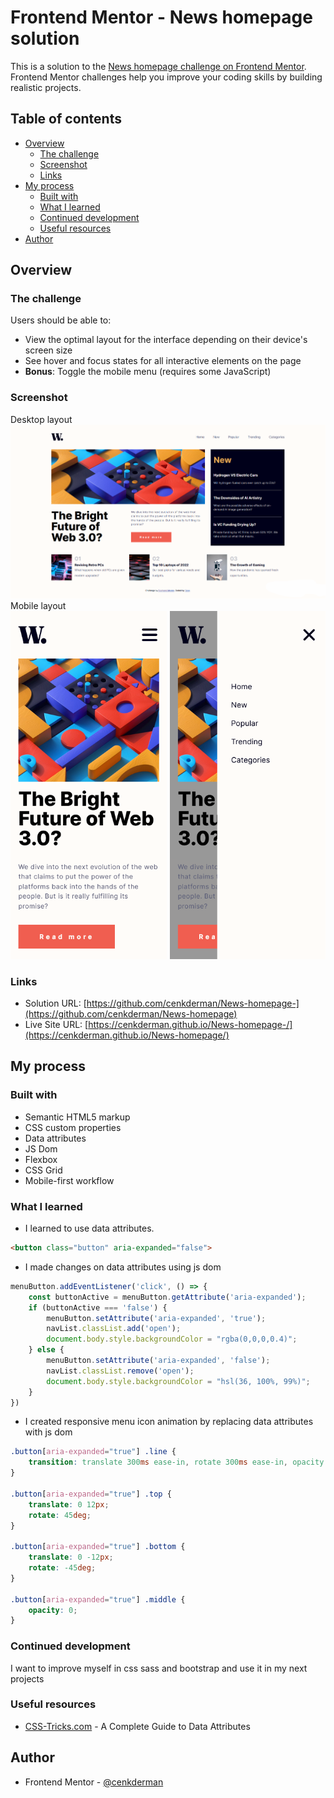 # Frontend Mentor - News homepage solution

This is a solution to the [News homepage challenge on Frontend Mentor](https://www.frontendmentor.io/challenges/news-homepage-H6SWTa1MFl). Frontend Mentor challenges help you improve your coding skills by building realistic projects. 

## Table of contents

- [Overview](#overview)
  - [The challenge](#the-challenge)
  - [Screenshot](#screenshot)
  - [Links](#links)
- [My process](#my-process)
  - [Built with](#built-with)
  - [What I learned](#what-i-learned)
  - [Continued development](#continued-development)
  - [Useful resources](#useful-resources)
- [Author](#author)

## Overview

### The challenge

Users should be able to:

- View the optimal layout for the interface depending on their device's screen size
- See hover and focus states for all interactive elements on the page
- **Bonus**: Toggle the mobile menu (requires some JavaScript)

### Screenshot
Desktop layout
![](./assets/images/desktop_png.png)
Mobile layout
![](./assets/images/mobile_png.png)



### Links

- Solution URL: [https://github.com/cenkderman/News-homepage-](https://github.com/cenkderman/News-homepage)
- Live Site URL: [https://cenkderman.github.io/News-homepage-/](https://cenkderman.github.io/News-homepage/)

## My process

### Built with

- Semantic HTML5 markup
- CSS custom properties
- Data attributes
- JS Dom
- Flexbox
- CSS Grid
- Mobile-first workflow

### What I learned
- I learned to use data attributes.

```html
<button class="button" aria-expanded="false">
```
- I made changes on data attributes using js dom
```js
menuButton.addEventListener('click', () => {
    const buttonActive = menuButton.getAttribute('aria-expanded');
    if (buttonActive === 'false') {
        menuButton.setAttribute('aria-expanded', 'true');
        navList.classList.add('open');
        document.body.style.backgroundColor = "rgba(0,0,0,0.4)";
    } else {
        menuButton.setAttribute('aria-expanded', 'false');
        navList.classList.remove('open');
        document.body.style.backgroundColor = "hsl(36, 100%, 99%)";
    }
})
```
- I created responsive menu icon animation by replacing data attributes with js dom
```css
.button[aria-expanded="true"] .line {
    transition: translate 300ms ease-in, rotate 300ms ease-in, opacity 300ms;
}

.button[aria-expanded="true"] .top {
    translate: 0 12px;
    rotate: 45deg;
}

.button[aria-expanded="true"] .bottom {
    translate: 0 -12px;
    rotate: -45deg;
}

.button[aria-expanded="true"] .middle {
    opacity: 0;
}
```

### Continued development
I want to improve myself in css sass and bootstrap and use it in my next projects

### Useful resources

- [CSS-Tricks.com](https://css-tricks.com/a-complete-guide-to-data-attributes/) - A Complete Guide to Data Attributes

## Author
- Frontend Mentor - [@cenkderman](https://www.frontendmentor.io/profile/cenkderman)


